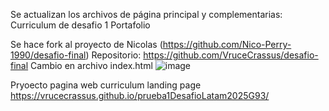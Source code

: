 Se actualizan los archivos de página principal y complementarias: 
Curriculum de desafio 1
Portafolio

Se hace fork al proyecto de Nicolas (https://github.com/Nico-Perry-1990/desafio-final)
Repositorio: https://github.com/VruceCrassus/desafio-final
Cambio en archivo index.html
![image](https://github.com/user-attachments/assets/3f36f3fb-3493-46fa-90b4-68ac5e56e1f9)


Pryoecto pagina web curriculum landing page
https://vrucecrassus.github.io/prueba1DesafioLatam2025G93/
